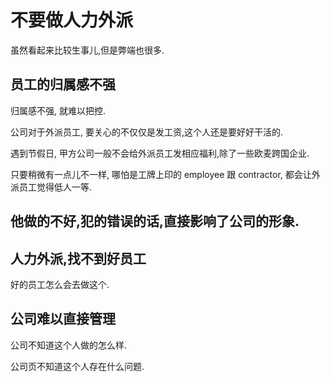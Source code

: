 # 不要做人力外派

虽然看起来比较生事儿,但是弊端也很多.

## 员工的归属感不强

归属感不强, 就难以把控.

公司对于外派员工, 要关心的不仅仅是发工资,这个人还是要好好干活的.

遇到节假日, 甲方公司一般不会给外派员工发相应福利,除了一些欧麦跨国企业.

只要稍微有一点儿不一样, 哪怕是工牌上印的 employee 跟 contractor, 都会让外派员工觉得低人一等.

## 他做的不好,犯的错误的话,直接影响了公司的形象.


## 人力外派,找不到好员工

好的员工怎么会去做这个.

## 公司难以直接管理

公司不知道这个人做的怎么样.

公司页不知道这个人存在什么问题.


